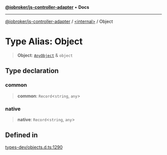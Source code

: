 [**@iobroker/js-controller-adapter**](../../README.md) • **Docs**

***

[@iobroker/js-controller-adapter](../../globals.md) / [\<internal\>](../README.md) / Object

# Type Alias: Object

> **Object**: [`AnyObject`](AnyObject.md) & `object`

## Type declaration

### common

> **common**: `Record`\<`string`, `any`\>

### native

> **native**: `Record`\<`string`, `any`\>

## Defined in

[types-dev/objects.d.ts:1290](https://github.com/ioBroker/ioBroker.js-controller/blob/8ad7f66ced81c171aa99d76496fa607acde05189/packages/types-dev/objects.d.ts#L1290)
